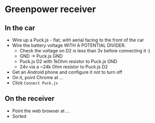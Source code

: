 Greenpower receiver
===================


## In the car

* Wire up a Puck.js - flat, with aerial facing to the front of the car
* Wire the battery voltage WITH A POTENTIAL DIVIDER.
  * Check the voltage on D2 is less than 3v before connecting it :)
  * GND -> Puck.js GND
  * Puck.js D2 with 1kOhm resistor to Puck.js GND
  * 24v via a ~24k Ohm resistor to Puck.js D2
* Get an Android phone and configure it not to turn off 
* On it, point Chrome at ...
* Click `Connect Puck.js`

## On the receiver

* Point the web browser at ...
* Sorted
